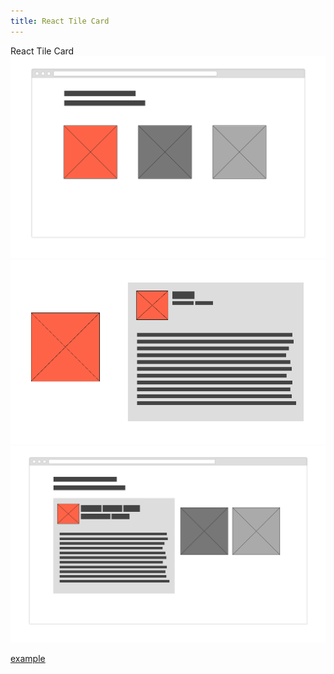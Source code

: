 ```yaml
---
title: React Tile Card
---
```


React Tile Card
![Row](assets/2-tile-row.png)
![Tile Card Wire Frame](assets/tile-card.png)
![Card Tile Tile](assets/4-card-tile-tile.png)


[example](https://fitzk.github.io/react-tilecard/example)
